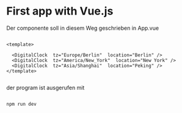# First app with Vue.js


Der componente soll in diesem Weg geschrieben in App.vue 
````
````
````
<template>
 
  <DigitalClock  tz="Europe/Berlin"  location="Berlin" />
  <DigitalClock  tz="America/New_York"  location="New York" />
  <DigitalClock  tz="Asia/Shanghai"  location="Peking" />
</template>

````
````
````

der program ist ausgerufen mit 
````
````
````
npm run dev
````
````
````
